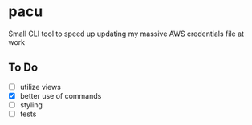 # pacu
Small CLI tool to speed up updating my massive AWS credentials file at work

## To Do
- [ ] utilize views
- [X] better use of commands
- [ ] styling
- [ ] tests
